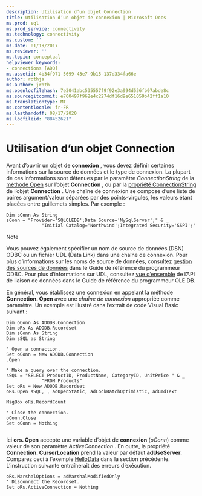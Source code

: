 ```yaml
---
description: Utilisation d’un objet Connection
title: Utilisation d’un objet de connexion | Microsoft Docs
ms.prod: sql
ms.prod_service: connectivity
ms.technology: connectivity
ms.custom: ''
ms.date: 01/19/2017
ms.reviewer: ''
ms.topic: conceptual
helpviewer_keywords:
- connections [ADO]
ms.assetid: 4b34f971-5699-43e7-9b15-137d334fa66e
author: rothja
ms.author: jroth
ms.openlocfilehash: 7e3041abc535557f9f92e3a994d536fb07abde8c
ms.sourcegitcommit: e700497f962e4c2274df16d9e651059b42ff1a10
ms.translationtype: MT
ms.contentlocale: fr-FR
ms.lasthandoff: 08/17/2020
ms.locfileid: "88452621"
---
```

# <a name="using-a-connection-object"></a>Utilisation d’un objet Connection
Avant d’ouvrir un objet de **connexion** , vous devez définir certaines informations sur la source de données et le type de connexion. La plupart de ces informations sont détenues par le paramètre *ConnectionString* de la [méthode Open](../../../ado/reference/ado-api/open-method-ado-connection.md) sur l’objet **Connection** , ou par la [propriété ConnectionString](../../../ado/reference/ado-api/connectionstring-property-ado.md) de l’objet **Connection** . Une chaîne de connexion se compose d’une liste de paires argument/valeur séparées par des points-virgules, les valeurs étant placées entre guillemets simples. Par exemple :  
  
```  
Dim sConn As String  
sConn = "Provider='SQLOLEDB';Data Source='MySqlServer';" & _  
             "Initial Catalog='Northwind';Integrated Security='SSPI';"  
```  
  
> [!NOTE]
>  Vous pouvez également spécifier un nom de source de données (DSN) ODBC ou un fichier UDL (Data Link) dans une chaîne de connexion. Pour plus d’informations sur les noms de source de données, consultez [gestion des sources de données](../../../odbc/admin/managing-data-sources.md) dans le Guide de référence du programmeur ODBC. Pour plus d’informations sur UDL, consultez [vue d’ensemble](https://msdn.microsoft.com/95c180ea-bd4f-4dca-b95a-576afd135bbc) de l’API de liaison de données dans le Guide de référence du programmeur OLE DB.  
  
 En général, vous établissez une connexion en appelant la méthode **Connection. Open** avec une *chaîne de connexion* appropriée comme paramètre. Un exemple est illustré dans l’extrait de code Visual Basic suivant :  
  
```  
Dim oConn As ADODB.Connection  
Dim oRs As ADODB.Recordset  
Dim sConn As String  
Dim sSQL as String  
  
' Open a connection.  
Set oConn = New ADODB.Connection  
.Open   
  
' Make a query over the connection.  
sSQL = "SELECT ProductID, ProductName, CategoryID, UnitPrice " & _  
             "FROM Products"  
Set oRs = New ADODB.Recordset  
oRs.Open sSQL, , adOpenStatic, adLockBatchOptimistic, adCmdText  
  
MsgBox oRs.RecordCount  
  
' Close the connection.  
oConn.Close  
Set oConn = Nothing  
  
```  
  
 Ici **ors. Open** accepte une variable d’objet de **connexion** (*oConn*) comme valeur de son paramètre *ActiveConnection* . En outre, la propriété **Connection. CursorLocation** prend la valeur par défaut **adUseServer**. Comparez ceci à l’exemple [HelloData](../../../ado/guide/data/hellodata-a-simple-ado-application.md) dans la section précédente. L’instruction suivante entraînerait des erreurs d’exécution.  
  
```  
oRs.MarshalOptions = adMarshalModifiedOnly  
' Disconnect the Recordset.  
Set oRs.ActiveConnection = Nothing  
```
